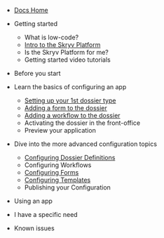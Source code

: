 
* [Docs Home](/)
 
* Getting started
  * What is low-code?
  * [Intro to the Skryv Platform](/getting_started/skryv_intro.md)
  * Is the Skryv Platform for me?
  * Getting started video tutorials

* Before you start

* Learn the basics of configuring an app
  * [Setting up your 1st dossier type](/basics/1st-dossier-type.md)
  * [Adding a form to the dossier](/basics/1st-form.md)
  * [Adding a workflow to the dossier](/basics/1st-workflow.md)
  * Activating the dossier in the front-office
  * Preview your application

* Dive into the more advanced configuration topics
  * [Configuring Dossier Definitions](/advanced_config/dosdefs.md)
  * Configuring Workflows
  * [Configuring Forms](/advanced_config/forms.md)
  * [Configuring Templates](/advanced_config/templates.md)
  * Publishing your Configuration

* Using an app

* I have a specific need

* Known issues
